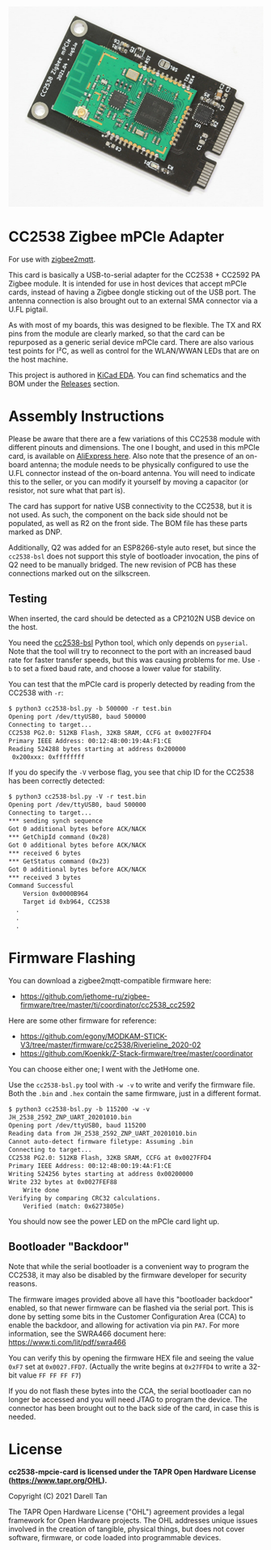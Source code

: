 ![photo of the assembled CC2538 Zigbee mPCIe card](assembled-mpcie-card.jpg)

CC2538 Zigbee mPCIe Adapter
============================

For use with [zigbee2mqtt](https://www.zigbee2mqtt.io/).

This card is basically a USB-to-serial adapter for the CC2538 + CC2592 PA Zigbee module.
It is intended for use in host devices that accept mPCIe cards, instead of having a Zigbee dongle sticking out of the USB port.
The antenna connection is also brought out to an external SMA connector via a U.FL pigtail.

As with most of my boards, this was designed to be flexible. The TX and RX pins from the module are clearly marked, so that the card can be repurposed as a generic serial device mPCIe card.
There are also various test points for I²C, as well as control for the WLAN/WWAN LEDs that are on the host machine.

This project is authored in [KiCad EDA](https://www.kicad.org/).
You can find schematics and the BOM under the [Releases](https://github.com/geekman/zigbee-mpcie-card/releases) section.

Assembly Instructions
======================

Please be aware that there are a few variations of this CC2538 module with different pinouts and dimensions.
The one I bought, and used in this mPCIe card, is available on [AliExpress here](https://www.aliexpress.com/item/4000748032872.html).
Also note that the presence of an on-board antenna; the module needs to be physically configured to use the U.FL connector instead of the on-board antenna.
You will need to indicate this to the seller, or you can modify it yourself by moving a capacitor (or resistor, not sure what that part is).

The card has support for native USB connectivity to the CC2538, but it is not used. 
As such, the component on the back side should not be populated, as well as R2 on the front side. The BOM file has these parts marked as DNP.

Additionally, Q2 was added for an ESP8266-style auto reset, but since the `cc2538-bsl` does not support this style of bootloader invocation, the pins of Q2 need to be manually bridged. The new revision of PCB has these connections marked out on the silkscreen.

Testing
--------

When inserted, the card should be detected as a CP2102N USB device on the host.

You need the [cc2538-bsl](https://github.com/JelmerT/cc2538-bsl) Python tool, 
which only depends on `pyserial`.
Note that the tool will try to reconnect to the port with an increased baud rate for faster transfer speeds, but this was causing problems for me. Use `-b` to set a fixed baud rate, and choose a lower value for stability.

You can test that the mPCIe card is properly detected by reading from the CC2538 with `-r`:

```
$ python3 cc2538-bsl.py -b 500000 -r test.bin
Opening port /dev/ttyUSB0, baud 500000
Connecting to target...
CC2538 PG2.0: 512KB Flash, 32KB SRAM, CCFG at 0x0027FFD4
Primary IEEE Address: 00:12:4B:00:19:4A:F1:CE
Reading 524288 bytes starting at address 0x200000
 0x200xxx: 0xffffffff
```

If you do specify the `-V` verbose flag, you see that chip ID for the CC2538 has been correctly detected:

```
$ python3 cc2538-bsl.py -V -r test.bin
Opening port /dev/ttyUSB0, baud 500000
Connecting to target...
*** sending synch sequence
Got 0 additional bytes before ACK/NACK
*** GetChipId command (0x28)
Got 0 additional bytes before ACK/NACK
*** received 6 bytes
*** GetStatus command (0x23)
Got 0 additional bytes before ACK/NACK
*** received 3 bytes
Command Successful
    Version 0x0000B964
    Target id 0xb964, CC2538
  .
  .
  .
```


Firmware Flashing
==================

You can download a zigbee2mqtt-compatible firmware here:

- <https://github.com/jethome-ru/zigbee-firmware/tree/master/ti/coordinator/cc2538_cc2592>

Here are some other firmware for reference:

- <https://github.com/egony/MODKAM-STICK-V3/tree/master/firmware/cc2538/Riverieline_2020-02>
- <https://github.com/Koenkk/Z-Stack-firmware/tree/master/coordinator>

You can choose either one; I went with the JetHome one.

Use the `cc2538-bsl.py` tool with `-w -v` to write and verify the firmware file.
Both the `.bin` and `.hex` contain the same firmware, just in a different format.

```
$ python3 cc2538-bsl.py -b 115200 -w -v JH_2538_2592_ZNP_UART_20201010.bin
Opening port /dev/ttyUSB0, baud 115200
Reading data from JH_2538_2592_ZNP_UART_20201010.bin
Cannot auto-detect firmware filetype: Assuming .bin
Connecting to target...
CC2538 PG2.0: 512KB Flash, 32KB SRAM, CCFG at 0x0027FFD4
Primary IEEE Address: 00:12:4B:00:19:4A:F1:CE
Writing 524256 bytes starting at address 0x00200000
Write 232 bytes at 0x0027FEF88
    Write done
Verifying by comparing CRC32 calculations.
    Verified (match: 0x6273805e)
```

You should now see the power LED on the mPCIe card light up.

Bootloader "Backdoor"
----------------------

Note that while the serial bootloader is a convenient way to program the CC2538, it may also be disabled by the firmware developer for security reasons.

The firmware images provided above all have this "bootloader backdoor" enabled, so that newer firmware can be flashed via the serial port.
This is done by setting some bits in the Customer Configuration Area (CCA) to enable the backdoor, and allowing for activation via pin `PA7`.
For more information, see the SWRA466 document here: <https://www.ti.com/lit/pdf/swra466>

You can verify this by opening the firmware HEX file and seeing the value `0xF7` set at `0x0027.FFD7`. (Actually the write begins at `0x27FFD4` to write a 32-bit value `FF FF FF F7`)

If you do not flash these bytes into the CCA, the serial bootloader can no longer be accessed and you will need JTAG to program the device. The connector has been brought out to the back side of the card, in case this is needed.


License
========
  
**cc2538-mpcie-card is licensed under the TAPR Open Hardware License (https://www.tapr.org/OHL).**

Copyright (C) 2021 Darell Tan

The TAPR Open Hardware License ("OHL") agreement provides a legal
framework for Open Hardware projects.
The OHL addresses unique issues involved in the creation of tangible,
physical things, but does not cover software, firmware, or code loaded
into programmable devices.

